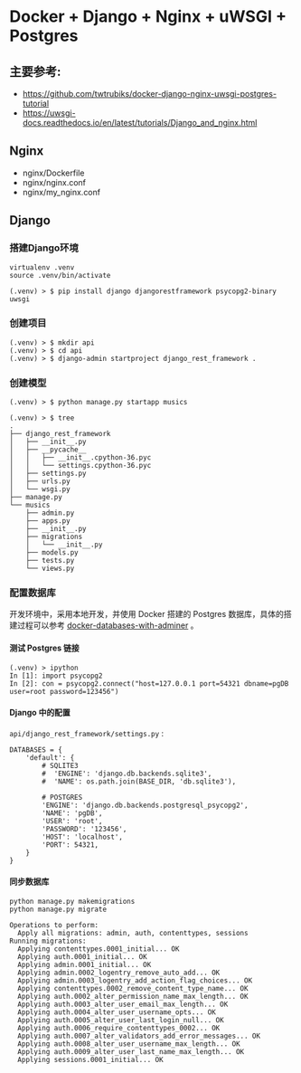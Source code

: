 # Docker + Django + Nginx + uWSGI + Postgres

## 主要参考:
- https://github.com/twtrubiks/docker-django-nginx-uwsgi-postgres-tutorial
- https://uwsgi-docs.readthedocs.io/en/latest/tutorials/Django_and_nginx.html

## Nginx
- nginx/Dockerfile
- nginx/nginx.conf
- nginx/my_nginx.conf

## Django
### 搭建Django环境
```
virtualenv .venv
source .venv/bin/activate
```

```
(.venv) > $ pip install django djangorestframework psycopg2-binary uwsgi
```
### 创建项目
```
(.venv) > $ mkdir api
(.venv) > $ cd api
(.venv) > $ django-admin startproject django_rest_framework .
```

### 创建模型
```
(.venv) > $ python manage.py startapp musics
```

```
(.venv) > $ tree
.
├── django_rest_framework
│   ├── __init__.py
│   ├── __pycache__
│   │   ├── __init__.cpython-36.pyc
│   │   └── settings.cpython-36.pyc
│   ├── settings.py
│   ├── urls.py
│   └── wsgi.py
├── manage.py
└── musics
    ├── admin.py
    ├── apps.py
    ├── __init__.py
    ├── migrations
    │   └── __init__.py
    ├── models.py
    ├── tests.py
    └── views.py
```


### 配置数据库
开发环境中，采用本地开发，并使用 Docker 搭建的 Postgres 数据库，具体的搭建过程可以参考 [docker-databases-with-adminer](https://github.com/keer2345/docker-databases-with-adminer) 。

#### 测试 Postgres 链接
```
(.venv) > ipython
In [1]: import psycopg2
In [2]: con = psycopg2.connect("host=127.0.0.1 port=54321 dbname=pgDB user=root password=123456")

```

#### Django 中的配置

`api/django_rest_framework/settings.py` :
```
DATABASES = {
    'default': {
        # SQLITE3
        #  'ENGINE': 'django.db.backends.sqlite3',
        #  'NAME': os.path.join(BASE_DIR, 'db.sqlite3'),

        # POSTGRES
        'ENGINE': 'django.db.backends.postgresql_psycopg2',
        'NAME': 'pgDB',
        'USER': 'root',
        'PASSWORD': '123456',
        'HOST': 'localhost',
        'PORT': 54321,
    }
}
```

#### 同步数据库
```
python manage.py makemigrations
python manage.py migrate
```

```
Operations to perform:
  Apply all migrations: admin, auth, contenttypes, sessions
Running migrations:
  Applying contenttypes.0001_initial... OK
  Applying auth.0001_initial... OK
  Applying admin.0001_initial... OK
  Applying admin.0002_logentry_remove_auto_add... OK
  Applying admin.0003_logentry_add_action_flag_choices... OK
  Applying contenttypes.0002_remove_content_type_name... OK
  Applying auth.0002_alter_permission_name_max_length... OK
  Applying auth.0003_alter_user_email_max_length... OK
  Applying auth.0004_alter_user_username_opts... OK
  Applying auth.0005_alter_user_last_login_null... OK
  Applying auth.0006_require_contenttypes_0002... OK
  Applying auth.0007_alter_validators_add_error_messages... OK
  Applying auth.0008_alter_user_username_max_length... OK
  Applying auth.0009_alter_user_last_name_max_length... OK
  Applying sessions.0001_initial... OK
```
